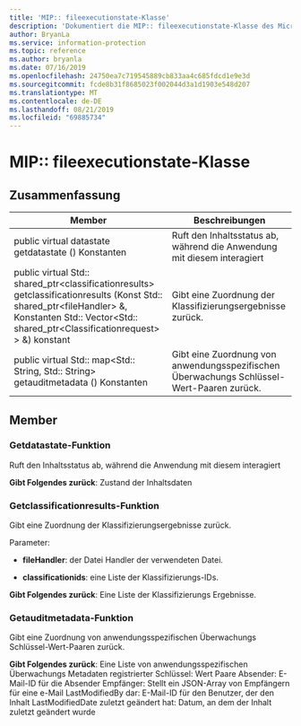 ```yaml
---
title: 'MIP:: fileexecutionstate-Klasse'
description: 'Dokumentiert die MIP:: fileexecutionstate-Klasse des Microsoft Information Protection (MIP) SDK.'
author: BryanLa
ms.service: information-protection
ms.topic: reference
ms.author: bryanla
ms.date: 07/16/2019
ms.openlocfilehash: 24750ea7c719545889cb833aa4c685fdcd1e9e3d
ms.sourcegitcommit: fcde8b31f8685023f002044d3a1d1903e548d207
ms.translationtype: MT
ms.contentlocale: de-DE
ms.lasthandoff: 08/21/2019
ms.locfileid: "69885734"
---
```

# <a name="class-mipfileexecutionstate"></a>MIP:: fileexecutionstate-Klasse 
  
## <a name="summary"></a>Zusammenfassung
 Member                        | Beschreibungen                                
--------------------------------|---------------------------------------------
public virtual datastate getdatastate () Konstanten  |  Ruft den Inhaltsstatus ab, während die Anwendung mit diesem interagiert
public virtual Std:: shared_ptr\<classificationresults\> getclassificationresults (Konst Std:: shared_ptr\<fileHandler\> &, Konstanten Std:: Vector\<Std:: shared_ptr\<Classificationrequest\> \> &) konstant  |  Gibt eine Zuordnung der Klassifizierungsergebnisse zurück.
public virtual Std:: map\<Std:: String, Std:: String\> getauditmetadata () Konstanten  |  Gibt eine Zuordnung von anwendungsspezifischen Überwachungs Schlüssel-Wert-Paaren zurück.
  
## <a name="members"></a>Member
  
### <a name="getdatastate-function"></a>Getdatastate-Funktion
Ruft den Inhaltsstatus ab, während die Anwendung mit diesem interagiert

  
**Gibt Folgendes zurück**: Zustand der Inhaltsdaten
  
### <a name="getclassificationresults-function"></a>Getclassificationresults-Funktion
Gibt eine Zuordnung der Klassifizierungsergebnisse zurück.

Parameter:  
* **fileHandler**: der Datei Handler der verwendeten Datei. 


* **classificationids**: eine Liste der Klassifizierungs-IDs. 



  
**Gibt Folgendes zurück**: Eine Liste der Klassifizierungs Ergebnisse.
  
### <a name="getauditmetadata-function"></a>Getauditmetadata-Funktion
Gibt eine Zuordnung von anwendungsspezifischen Überwachungs Schlüssel-Wert-Paaren zurück.

  
**Gibt Folgendes zurück**: Eine Liste von anwendungsspezifischen Überwachungs Metadaten registrierter Schlüssel: Wert Paare Absender: E-Mail-ID für die Absender Empfänger: Stellt ein JSON-Array von Empfängern für eine e-Mail LastModifiedBy dar: E-Mail-ID für den Benutzer, der den Inhalt LastModifiedDate zuletzt geändert hat: Datum, an dem der Inhalt zuletzt geändert wurde
